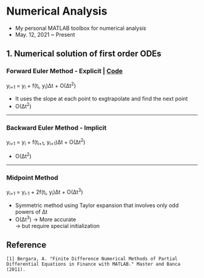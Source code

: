 # Numerical Analysis
- My personal MATLAB toolbox for numerical analysis
- May. 12, 2021 ~ Present

## 1. Numerical solution of first order ODEs
### Forward Euler Method - Explicit | [Code](https://github.com/OH-Seoyoung/Numerical_Analysis/blob/master/Numerical_solution_of_ODEs/Forward_Euler_Method.m)
y<sub>i+1</sub> = y<sub>i</sub> + f(t<sub>i</sub>, y<sub>i</sub>)&Delta;t + O(&Delta;t<sup>2</sup>) 
- It uses the slope at each point to exgtrapolate and find the next point  
- O(&Delta;t<sup>2</sup>)
--------------------
### Backward Euler Method - Implicit
y<sub>i+1</sub> = y<sub>i</sub> + f(t<sub>i+1</sub>, y<sub>i+1</sub>)&Delta;t + O(&Delta;t<sup>2</sup>)  
- O(&Delta;t<sup>2</sup>)
----------------------
### Midpoint Method
y<sub>i+1</sub> = y<sub>i-1</sub> + 2f(t<sub>i</sub>, y<sub>i</sub>)&Delta;t + O(&Delta;t<sup>3</sup>)  
- Symmetric method using Taylor expansion that involves only odd powers of &Delta;t
- O(&Delta;t<sup>3</sup>) -> More accurate  
-> but require special initialization

## Reference
```
[1] Bergara, A. "Finite Difference Numerical Methods of Partial Differential Equations in Finance with MATLAB." Master and Banca (2011).
```
